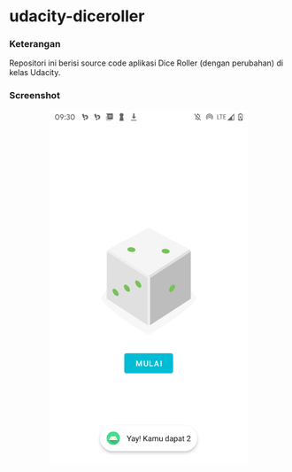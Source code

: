 # udacity-diceroller
### Keterangan
Repositori ini berisi source code aplikasi Dice Roller (dengan perubahan) di kelas Udacity.
### Screenshot
<p align="center">
<img src="https://raw.githubusercontent.com/kodeaqua/udacity-diceroller/main/images.png" alt="screenshot" width="360" />
</p>

